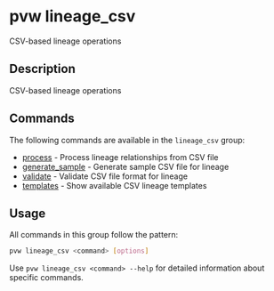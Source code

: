 # pvw lineage_csv

CSV-based lineage operations

## Description

CSV-based lineage operations

## Commands

The following commands are available in the `lineage_csv` group:

- [process](./process.md) - Process lineage relationships from CSV file
- [generate_sample](./generate_sample.md) - Generate sample CSV file for lineage
- [validate](./validate.md) - Validate CSV file format for lineage
- [templates](./templates.md) - Show available CSV lineage templates

## Usage

All commands in this group follow the pattern:

```bash
pvw lineage_csv <command> [options]
```

Use `pvw lineage_csv <command> --help` for detailed information about specific commands.
